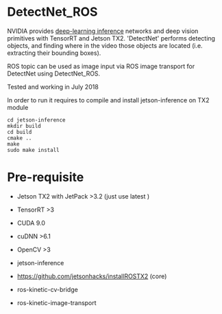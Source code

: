 # DetectNet_ROS
NVIDIA provides [deep-learning inference](https://github.com/dusty-nv/jetson-inference) networks and deep vision primitives with TensorRT and Jetson TX2. 'DetectNet' performs detecting objects, and finding where in the video those objects are located (i.e. extracting their bounding boxes). 

ROS topic can be used as image input via ROS image transport for DetectNet using DetectNet_ROS.

Tested and working in July 2018


In order to run it requires to compile and install jetson-inference on TX2 module

    cd jetson-inference
    mkdir build
    cd build
    cmake ..
    make
    sudo make install


  
# Pre-requisite
- Jetson TX2 with JetPack >3.2 (just use latest ) 
- TensorRT >3
- CUDA 9.0
- cuDNN >6.1
- OpenCV >3
- jetson-inference

- https://github.com/jetsonhacks/installROSTX2 (core)
- ros-kinetic-cv-bridge
- ros-kinetic-image-transport
